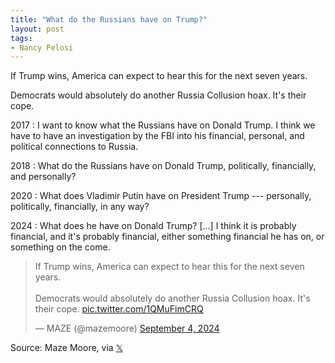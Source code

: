 ```yaml
---
title: "What do the Russians have on Trump?"
layout: post
tags:
- Nancy Pelosi
---
```


If Trump wins, America can expect to hear this for the next seven years.

Democrats would absolutely do another Russia Collusion hoax. It's their cope.

2017
: I want to know what the Russians have on Donald Trump. I think we have to have an investigation by the FBI into his financial, personal, and political connections to Russia.

2018
: What do the Russians have on Donald Trump, politically, financially, and personally?

2020
: What does Vladimir Putin have on President Trump --- personally, politically, financially, in any way?

2024
: What does he have on Donald Trump? [...] I think it is probably financial, and it's probably financial, either something financial he has on, or something on the come.

<blockquote class="twitter-tweet"><p lang="en" dir="ltr">If Trump wins, America can expect to hear this for the next seven years. <br><br>Democrats would absolutely do another Russia Collusion hoax. It&#39;s their cope. <a href="https://t.co/1QMuFimCRQ">pic.twitter.com/1QMuFimCRQ</a></p>&mdash; MAZE (@mazemoore) <a href="https://twitter.com/mazemoore/status/1831365467430384112?ref_src=twsrc%5Etfw">September 4, 2024</a></blockquote> <script async src="https://platform.twitter.com/widgets.js" charset="utf-8"></script>

Source: Maze Moore, via [𝕏](https://x.com)
